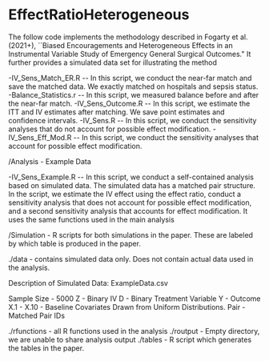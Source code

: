 # EffectRatioHeterogeneous

The follow code implements the methodology described in Fogarty et al. (2021+), ``Biased Encouragements and Heterogeneous Effects in an Instrumental Variable Study of Emergency General Surgical Outcomes." It further provides a simulated data set for illustrating the method

-IV_Sens_Match_ER.R -- In this script, we conduct the near-far match and save the matched data. We exactly matched on hospitals and sepsis status.
-Balance_Statistics.r -- In this script, we measured balance before and after the near-far match.
-IV_Sens_Outcome.R -- In this script, we estimate the ITT and IV estimates after matching. We save point estimates and confidence intervals.
-IV_Sens.R -- In this script, we conduct the sensitivity analyses that do not account for possible effect modification.
-IV_Sens_Eff_Mod.R -- In this script, we conduct the sensitivity analyses that account for possible effect modification.

/Analysis - Example Data 

-IV_Sens_Example.R -- In this script, we conduct a self-contained analysis based on simulated data. The simulated data has a matched pair structure.
In the script, we estimate the IV effect using the effect ratio, conduct a sensitivity analysis that does not account for possible effect modification,
and a second sensitivity analysis that accounts for effect modification. It uses the same functions used in the main analysis 

/Simulation - R scripts for both simulations in the paper. These are labeled by which table is produced in the paper.

./data - contains simulated data only.  Does not contain actual data used in the analysis.

Description of Simulated Data: ExampleData.csv

Sample Size - 5000
Z - Binary IV 
D - Binary Treatment Variable
Y - Outcome
X.1 - X.10 - Baseline Covariates Drawn from Uniform Distributions.
Pair - Matched Pair IDs

./rfunctions - all R functions used in the analysis
./routput - Empty directory, we are unable to share analysis output
./tables - R script which generates the tables in the paper.
